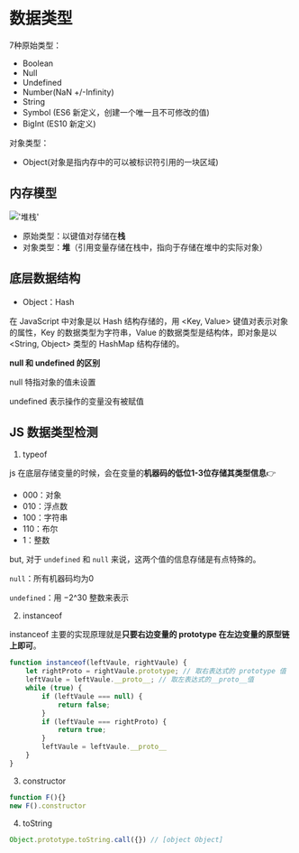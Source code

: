 # 数据类型

7种原始类型：

- Boolean
- Null
- Undefined
- Number(NaN +/-Infinity)
- String
- Symbol (ES6 新定义，创建一个唯一且不可修改的值)
- BigInt (ES10 新定义)

对象类型：

- Object(对象是指内存中的可以被标识符引用的一块区域)

## 内存模型

!['堆栈'](/img/heap_stack.png)

- 原始类型：以键值对存储在**栈**
- 对象类型：**堆**（引用变量存储在栈中，指向于存储在堆中的实际对象）

## 底层数据结构

- Object：Hash

在 JavaScript 中对象是以 Hash 结构存储的，用 <Key, Value> 键值对表示对象的属性，Key 的数据类型为字符串，Value 的数据类型是结构体，即对象是以 <String, Object> 类型的 HashMap 结构存储的。

 **null 和 undefined 的区别**

null 特指对象的值未设置

undefined 表示操作的变量没有被赋值

## JS 数据类型检测

1. typeof

js 在底层存储变量的时候，会在变量的**机器码的低位1-3位存储其类型信息**👉

- 000：对象
- 010：浮点数
- 100：字符串
- 110：布尔
- 1：整数

but, 对于 `undefined` 和 `null` 来说，这两个值的信息存储是有点特殊的。

`null`：所有机器码均为0

`undefined`：用 −2^30 整数来表示

2. instanceof

instanceof 主要的实现原理就是**只要右边变量的 prototype 在左边变量的原型链上即可**。
```js
function instanceof(leftVaule, rightVaule) {
    let rightProto = rightVaule.prototype; // 取右表达式的 prototype 值
    leftVaule = leftVaule.__proto__; // 取左表达式的__proto__值
    while (true) {
    	if (leftVaule === null) {
            return false;
        }
        if (leftVaule === rightProto) {
            return true;
        }
        leftVaule = leftVaule.__proto__
    }
}
```

3. constructor

```js
function F(){}
new F().constructor 
```

4. toString

````js
Object.prototype.toString.call({}) // [object Object]
````

